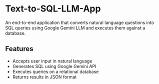 # Text-to-SQL-LLM-App

An end-to-end application that converts natural language questions into SQL queries using Google Gemini LLM and executes them against a database.

## Features

- Accepts user input in natural language
- Generates SQL using Google Gemini API
- Executes queries on a relational database
- Returns results in JSON format
